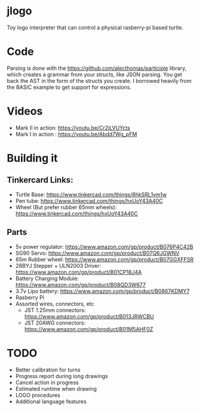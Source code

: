 # jlogo
Toy logo interpreter that can control a physical rasberry-pi based turtle.

# Code
Parsing is done with the https://github.com/alecthomas/participle library, which creates a grammar from your structs, like JSON parsing.
You get back the AST in the form of the structs you create.
I borrowed heavily from the BASIC example to get support for expressions.

# Videos
* Mark II in action: https://youtu.be/Cr2jLVUYcts
* Mark I in action : https://youtu.be/Abdd7Wg_pFM

# Building it
## Tinkercard Links:
* Turtle Base: https://www.tinkercad.com/things/8hkSRL1vm1w
* Pen tube: https://www.tinkercad.com/things/hxUoY43A40C
* Wheel (But prefer rubber 65mm wheels): https://www.tinkercad.com/things/hxUoY43A40C

## Parts
* 5v power regulator: https://www.amazon.com/gp/product/B076P4C42B
* SG90 Servo: https://www.amazon.com/gp/product/B07Q6JGWNV
* 65m Rubber wheel: https://www.amazon.com/gp/product/B07GGXFFSR
* 28BYJ Stepper + ULN2003 Driver: https://www.amazon.com/gp/product/B01CP18J4A
* Battery Charging Module: https://www.amazon.com/gp/product/B08QD3W677
* 3.7v Lipo battery: https://www.amazon.com/gp/product/B0867KDMY7
* Rasberry Pi
* Assorted wires, connectors, etc
  * JST 1.25mm connectors: https://www.amazon.com/gp/product/B013JRWCBU
  * JST 20AWG connectors: https://www.amazon.com/gp/product/B01M5AHF0Z

# TODO
* Better calibration for turns
* Progress report during long drawings
* Cancel action in progress
* Estimated runtime when drawing 
* LOGO procedures
* Additional language features
